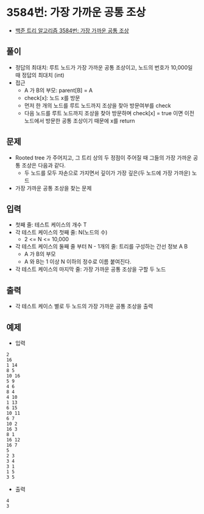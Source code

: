 # 3584번: 가장 가까운 공통 조상
- [백준 트리 알고리즘 3584번: 가장 가까운 공통 조상](https://www.acmicpc.net/problem/3584)

## 풀이
- 정답의 최대치: 루트 노드가 가장 가까운 공통 조상이고, 노드의 번호가 10,000일 때 정답의 최대치 (int)
- 접근
  - A 가 B의 부모: parent[B] = A
  - check[x]: 노드 x를 방문
  - 먼저 한 개의 노드를 루트 노드까지 조상을 찾아 방문여부를 check
  - 다음 노드를 루트 노드까지 조상을 찾아 방문하며 check[x] = true 이면 이전 노드에서 방문한 공통 조상이기 때문에 x를 return

## 문제
- Rooted tree 가 주어지고, 그 트리 상의 두 정점이 주어질 때 그들의 가장 가까운 공통 조상은 다음과 같다.
  - 두 노드를 모두 자손으로 가지면서 깊이가 가장 깊은(두 노드에 가장 가까운) 노드
- 가장 가까운 공통 조상을 찾는 문제

## 입력
- 첫째 줄: 테스트 케이스의 개수 T
- 각 테스트 케이스의 첫째 줄: N(노드의 수)
  - 2 <= N <= 10,000
- 각 테스트 케이스의 둘째 줄 부터 N - 1개의 줄: 트리를 구성하는 간선 정보 A B
  - A 가 B의 부모
  - A 와 B는 1 이상 N 이하의 정수로 이름 붙여진다.
- 각 테스트 케이스의 마지막 줄: 가장 가까운 공통 조상을 구할 두 노드

## 출력
- 각 테스트 케이스 별로 두 노드의 가장 가까운 공통 조상을 출력

## 예제
- 입력
```text
2
16
1 14
8 5
10 16
5 9
4 6
8 4
4 10
1 13
6 15
10 11
6 7
10 2
16 3
8 1
16 12
16 7
5
2 3
3 4
3 1
1 5
3 5
```
- 출력
```text
4
3
```